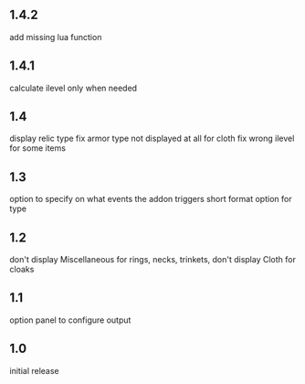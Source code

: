 ## 1.4.2
add missing lua function

## 1.4.1
calculate ilevel only when needed

## 1.4
display relic type
fix armor type not displayed at all for cloth
fix wrong ilevel for some items

## 1.3
option to specify on what events the addon triggers
short format option for type

## 1.2
don't display Miscellaneous for rings, necks, trinkets, don't display Cloth for cloaks

## 1.1
option panel to configure output

## 1.0
initial release